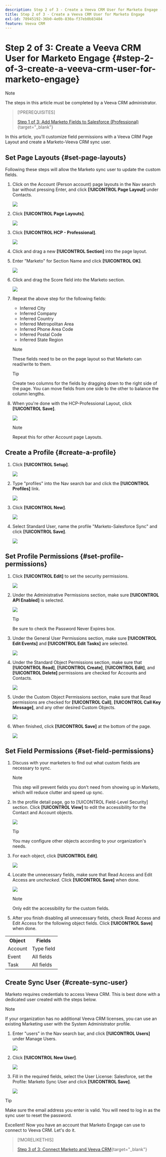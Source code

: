 ```yaml
---
description: Step 2 of 3 - Create a Veeva CRM User for Marketo Engage - Marketo Docs - Product Documentation
title: Step 2 of 3 - Create a Veeva CRM User for Marketo Engage
exl-id: 78945192-36b0-4e0b-830a-f37eb0b83484
feature: Veeva CRM
---
```

# Step 2 of 3: Create a Veeva CRM User for Marketo Engage {#step-2-of-3-create-a-veeva-crm-user-for-marketo-engage}

>[!NOTE]
>
>The steps in this article must be completed by a Veeva CRM administrator.

>[!PREREQUISITES]
>
>[Step 1 of 3: Add Marketo Fields to Salesforce (Professional)](/help/marketo/product-docs/crm-sync/veeva-crm-sync/setup/step-1-of-3-add-marketo-fields-to-veeva-crm.md){target="_blank"}

In this article, you'll customize field permissions with a Veeva CRM Page Layout and create a Marketo-Veeva CRM sync user.

## Set Page Layouts {#set-page-layouts}

Following these steps will allow the Marketo sync user to update the custom fields.

1. Click on the Account (Person account) page layouts in the Nav search bar without pressing Enter, and click **[!UICONTROL Page Layout]** under Contacts.

   ![](assets/step-2-of-3-create-a-veeva-crm-user-1.png)

1. Click **[!UICONTROL Page Layouts]**.

   ![](assets/step-2-of-3-create-a-veeva-crm-user-2.png)

1. Click **[!UICONTROL HCP - Professional]**.

   ![](assets/step-2-of-3-create-a-veeva-crm-user-3.png)

1. Click and drag a new **[!UICONTROL Section]** into the page layout.

1. Enter "Marketo" for Section Name and click **[!UICONTROL OK]**.

   ![](assets/step-2-of-3-create-a-veeva-crm-user-4.png)

1. Click and drag the Score field into the Marketo section.

   ![](assets/step-2-of-3-create-a-veeva-crm-user-5.png)

1. Repeat the above step for the following fields:

   * Inferred City
   * Inferred Company
   * Inferred Country
   * Inferred Metropolitan Area
   * Inferred Phone Area Code
   * Inferred Postal Code
   * Inferred State Region

   >[!NOTE]
   >
   >These fields need to be on the page layout so that Marketo can read/write to them.

   >[!TIP]
   >
   >Create two columns for the fields by dragging down to the right side of the page. You can move fields from one side to the other to balance the column lengths.

1. When you're done with the HCP-Professional Layout, click **[!UICONTROL Save]**.

   ![](assets/step-2-of-3-create-a-veeva-crm-user-6.png)

   >[!NOTE]
   >
   >Repeat this for other Account page Layouts.

## Create a Profile {#create-a-profile}

1. Click **[!UICONTROL Setup]**.

   ![](assets/step-2-of-3-create-a-veeva-crm-user-7.png)

1. Type "profiles" into the Nav search bar and click the **[!UICONTROL Profiles]** link.

   ![](assets/step-2-of-3-create-a-veeva-crm-user-8.png)

1. Click **[!UICONTROL New]**.

   ![](assets/step-2-of-3-create-a-veeva-crm-user-9.png)

1. Select Standard User, name the profile "Marketo-Salesforce Sync" and click **[!UICONTROL Save]**.

   ![](assets/step-2-of-3-create-a-veeva-crm-user-10.png)

## Set Profile Permissions {#set-profile-permissions}

1. Click **[!UICONTROL Edit]** to set the security permissions.

   ![](assets/step-2-of-3-create-a-veeva-crm-user-11.png)

1. Under the Administrative Permissions section, make sure **[!UICONTROL API Enabled]** is selected.

   ![](assets/step-2-of-3-create-a-veeva-crm-user-12.png)

   >[!TIP]
   >
   >Be sure to check the Password Never Expires box.

1. Under the General User Permissions section, make sure **[!UICONTROL Edit Events]** and **[!UICONTROL Edit Tasks]** are selected.

   ![](assets/step-2-of-3-create-a-veeva-crm-user-13.png)

1. Under the Standard Object Permissions section, make sure that **[!UICONTROL Read]**, **[!UICONTROL Create]**, **[!UICONTROL Edit]**, and **[!UICONTROL Delete]** permissions are checked for Accounts and Contacts.

   ![](assets/step-2-of-3-create-a-veeva-crm-user-14.png)

1. Under the Custom Object Permissions section, make sure that Read permissions are checked for **[!UICONTROL Call]**, **[!UICONTROL Call Key Message]**, and any other desired Custom Objects.

   ![](assets/step-2-of-3-create-a-veeva-crm-user-15.png)

1. When finished, click **[!UICONTROL Save]** at the bottom of the page.

   ![](assets/step-2-of-3-create-a-veeva-crm-user-16.png)

## Set Field Permissions {#set-field-permissions}

1. Discuss with your marketers to find out what custom fields are necessary to sync.

   >[!NOTE]
   >
   >This step will prevent fields you don't need from showing up in Marketo, which will reduce clutter and speed up sync.

1. In the profile detail page, go to [!UICONTROL Field-Level Security] section. Click **[!UICONTROL View]** to edit the accessibility for the Contact and Account objects.

   ![](assets/step-2-of-3-create-a-veeva-crm-user-17.png)

   >[!TIP]
   >
   >You may configure other objects according to your organization's needs.

1. For each object, click **[!UICONTROL Edit]**.

   ![](assets/step-2-of-3-create-a-veeva-crm-user-18.png)

1. Locate the unnecessary fields, make sure that Read Access and Edit Access are _unchecked_. Click **[!UICONTROL Save]** when done.

   ![](assets/step-2-of-3-create-a-veeva-crm-user-19.png)

   >[!NOTE]
   >
   >Only edit the accessibility for the custom fields.

1. After you finish disabling all unnecessary fields, check Read Access and Edit Access for the following object fields. Click **[!UICONTROL Save]** when done.

<table>
 <tbody>
  <tr>
   <th>Object
   <th>Fields
  </tr>
  <tr>
   <td>Account</td>
   <td>Type field</td>
  </tr>
  <tr>
   <td>Event</td>
   <td>All fields</td>
  </tr>
  <tr>
   <td>Task</td>
   <td>All fields</td>
  </tr>
 </tbody>
</table>

## Create Sync User {#create-sync-user}

Marketo requires credentials to access Veeva CRM. This is best done with a dedicated user created with the steps below.

>[!NOTE]
>
>If your organization has no additional Veeva CRM licenses, you can use an existing Marketing user with the System Administrator profile.

1. Enter "users" in the Nav search bar, and click **[!UICONTROL Users]** under Manage Users.

   ![](assets/step-2-of-3-create-a-veeva-crm-user-20.png)

1. Click **[!UICONTROL New User]**.

   ![](assets/step-2-of-3-create-a-veeva-crm-user-21.png)

1. Fill in the required fields, select the User License: Salesforce, set the Profile: Marketo Sync User and click **[!UICONTROL Save]**.

   ![](assets/step-2-of-3-create-a-veeva-crm-user-22.png)

>[!TIP]
>
>Make sure the email address you enter is valid. You will need to log in as the sync user to reset the password.

Excellent! Now you have an account that Marketo Engage can use to connect to Veeva CRM. Let's do it.

>[!MORELIKETHIS]
>
>[Step 3 of 3: Connect Marketo and Veeva CRM](/help/marketo/product-docs/crm-sync/veeva-crm-sync/setup/step-3-of-3-connect-marketo-engage-and-veeva-crm.md){target="_blank"}

